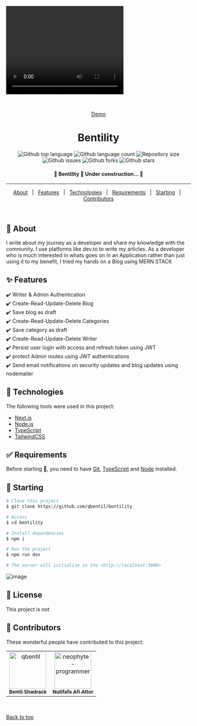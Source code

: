 <video width="320" height="240" autoplay>
  <source src="./demo.mp4" type="video/mp4">
  <source src="demo.ogg" type="video/ogg">
Your browser does not support the video tag.
</video>
<div align="center" id="top"> 

  &#xa0;

  <a href="https://bentility.vercel.app">Demo</a>
</div>

<h1 align="center">Bentility</h1>

<p align="center">
  <img alt="Github top language" src="https://img.shields.io/github/languages/top/qbentil/bentility?color=56BEB8">

  <img alt="Github language count" src="https://img.shields.io/github/languages/count/qbentil/bentility?color=56BEB8">

  <img alt="Repository size" src="https://img.shields.io/github/repo-size/qbentil/bentility?color=56BEB8">

  <!-- <img alt="License" src="https://img.shields.io/github/license/qbentil/bentility?color=56BEB8"> -->

  <img alt="Github issues" src="https://img.shields.io/github/issues/qbentil/bentility?color=56BEB8" />

  <img alt="Github forks" src="https://img.shields.io/github/forks/qbentil/bentility?color=56BEB8" />

  <img alt="Github stars" src="https://img.shields.io/github/stars/qbentil/bentility?color=56BEB8" />
</p>

<!-- Status -->

<h4 align="center"> 
	🚧  Bentility 🚀 Under construction...  🚧
</h4> 

<hr>

<p align="center">
  <a href="#dart-about">About</a> &#xa0; | &#xa0; 
  <a href="#sparkles-features">Features</a> &#xa0; | &#xa0;
  <a href="#rocket-technologies">Technologies</a> &#xa0; | &#xa0;
  <a href="#white_check_mark-requirements">Requirements</a> &#xa0; | &#xa0;
  <a href="#checkered_flag-starting">Starting</a> &#xa0; | &#xa0;
  <!-- <a href="#memo-license">License</a> &#xa0; | &#xa0; -->
  <a href="#memo-contributors" target="_blank">Contributors</a>
</p>

<br>

## :dart: About ##

I write about my journey as a developer and share my knowledge with the community. I use platforms like dev.to to write my articles. As a developer who is much interested in whats goes on in an Application rather than just using it to my benefit, I tried my hands on a Blog using MERN STACK  

## :sparkles: Features ##

:heavy_check_mark: Writer & Admin Authentication \
:heavy_check_mark:  Create-Read-Update-Delete Blog \
:heavy_check_mark: Save blog as draft \
:heavy_check_mark:  Create-Read-Update-Delete Categories \
:heavy_check_mark:  Save category as draft \
:heavy_check_mark:  Create-Read-Update-Delete Writer \
:heavy_check_mark: Persist user login with access and refresh token using JWT \
:heavy_check_mark:  protect Admin routes using JWT authentications \
:heavy_check_mark:  Send email notifications on security updates and blog updates  using nodemailer

## :rocket: Technologies ##

The following tools were used in this project:

- [Next.js](https://nextjs.org)
- [Node.js](https://nodejs.org/en/)
- [TypeScript](https://www.typescriptlang.org/)
- [TailwindCSS](https://tailwindcss.com)

## :white_check_mark: Requirements ##

Before starting :checkered_flag:, you need to have [Git](https://git-scm.com), [TypeScript](https://www.typescriptlang.org/) and [Node](https://nodejs.org/en/) installed.

## :checkered_flag: Starting ##

```bash
# Clone this project
$ git clone https://github.com/qbentil/bentility

# Access
$ cd bentility

# Install dependencies
$ npm i

# Run the project
$ npm run dev

# The server will initialize in the <http://localhost:3000>
```
![image](https://user-images.githubusercontent.com/55560024/170698745-72270c45-d37e-41d4-aac6-e32cab36682c.png)

## :memo: License ##

This project is not 


## :memo: Contributors

These wonderful people have contributed to this project:
<!-- readme: contributors -start -->
<table>
<tr>
    <td align="center">
        <a href="https://github.com/qbentil">
            <img src="https://avatars.githubusercontent.com/u/55560024?v=4" width="100;" alt="qbentil"/>
            <br />
            <sub><b>Bentil Shadrack</b></sub>
        </a>
    </td>
    <td align="center">
        <a href="https://github.com/neophyte-programmer">
            <img src="https://avatars.githubusercontent.com/u/88439064?v=4" width="100;" alt="neophyte-programmer"/>
            <br />
            <sub><b>Nutifafa Afi Attor</b></sub>
        </a>
    </td></tr>
</table>
<!-- readme: contributors -end -->

&#xa0;

<a href="#top">Back to top</a>
